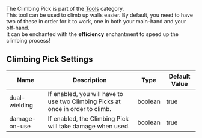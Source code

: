 The Climbing Pick is part of the [Tools](https://github.com/Slimefun/Slimefun4/wiki/Tools) category.  
This tool can be used to climb up walls easier.
By default, you need to have two of these in order for it to work, one in both your main-hand and your off-hand.  
It can be enchanted with the **efficiency** enchantment to speed up the climbing process! 

## Climbing Pick Settings
| Name          | Description                                                                  | Type    | Default Value |
| ------------- | ---------------------------------------------------------------------------- | ------- | ------------- |
| dual-wielding | If enabled, you will have to use two Climbing Picks at once in order to climb. | boolean | true          |
| damage-on-use | If enabled, the Climbing Pick will take damage when used.                    | boolean | true          |
